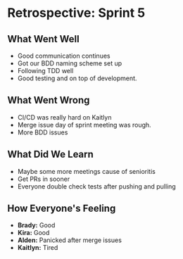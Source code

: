# Retrospective: Sprint 5

## What Went Well
- Good communication continues
- Got our BDD naming scheme set up
- Following TDD well
- Good testing and on top of development.

## What Went Wrong
- CI/CD was really hard on Kaitlyn
- Merge issue day of sprint meeting was rough.
- More BDD issues

## What Did We Learn
- Maybe some more meetings cause of senioritis
- Get PRs in sooner
- Everyone double check tests after pushing and pulling

## How Everyone's Feeling
- **Brady:** Good
- **Kira:** Good
- **Alden:** Panicked after merge issues
- **Kaitlyn:** Tired